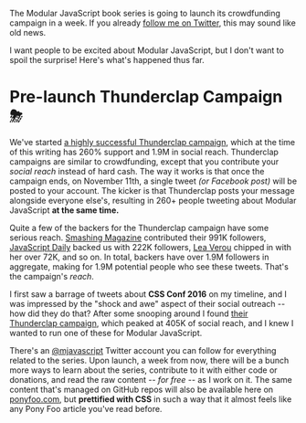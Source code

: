 The Modular JavaScript book series is going to launch its crowdfunding campaign in a week. If you already [follow me on Twitter][nzgb], this may sound like old news.

I want people to be excited about Modular JavaScript, but I don't want to spoil the surprise! Here's what's happened thus far.

# Pre-launch Thunderclap Campaign ⛈

We've started [a highly successful Thunderclap campaign][clap], which at the time of this writing has 260% support and 1.9M in social reach. Thunderclap campaigns are similar to crowdfunding, except that you contribute your *social reach* instead of hard cash. The way it works is that once the campaign ends, on November 11th, a single tweet *(or Facebook post)* will be posted to your account. The kicker is that Thunderclap posts your message alongside everyone else's, resulting in 260+ people tweeting about Modular JavaScript **at the same time.**

Quite a few of the backers for the Thunderclap campaign have some serious reach. [Smashing Magazine][smash] contributed their 991K followers, [JavaScript Daily][jsd] backed us with 222K followers, [Lea Verou][lea] chipped in with her over 72K, and so on. In total, backers have over 1.9M followers in aggregate, making for 1.9M potential people who see these tweets. That's the campaign's *reach*.

I first saw a barrage of tweets about **CSS Conf 2016** on my timeline, and I was impressed by the "shock and awe" aspect of their social outreach -- how did they do that? After some snooping around I found [their Thunderclap campaign][cssct], which peaked at 405K of social reach, and I knew I wanted to run one of these for Modular JavaScript.

There's an [@mjavascript][mjavascript] Twitter account you can follow for everything related to the series. Upon launch, a week from now, there will be a bunch more ways to learn about the series, contribute to it with either code or donations, and read the raw content *-- for free --* as I work on it. The same content that's managed on GitHub repos will also be available here on [ponyfoo.com][pf], but **prettified with CSS** in such a way that it almost feels like any Pony Foo article you've read before.

[nzgb]: https://twitter.com/nzgb "@nzgb on Twitter"
[mjavascript]: https://twitter.com/mjavascript "@mjavascript on Twitter"
[jsd]: https://twitter.com/javascriptdaily "@javascriptdaily on Twitter"
[lea]: https://twitter.com/leaverou "@leaverou on Twitter"
[clap]: https://www.thunderclap.it/projects/48158-modular-javascript-book-series "Modular JavaScript Book Series on Thunderclap"
[smash]: https://www.smashingmagazine.com/ "Smashing Magazine website"
[cssct]: https://www.thunderclap.it/projects/46409-cssconf-2016 "CSS Conf 2016 on Thunderclap"
[pf]: /

